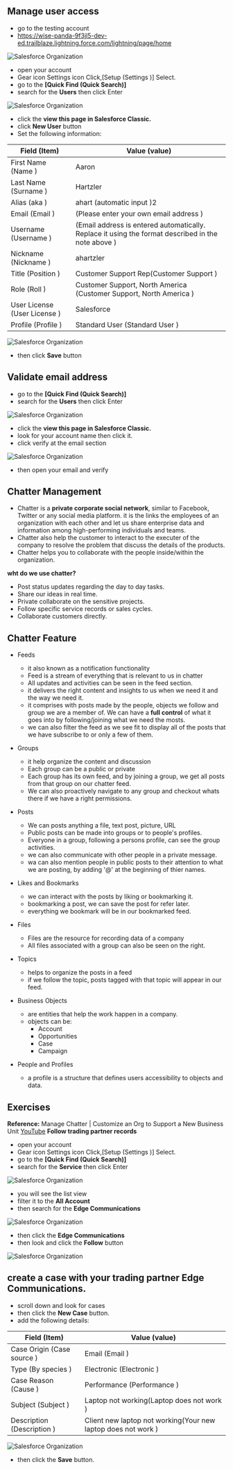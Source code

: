 ## Manage user access

- go to the testing account
- https://wise-panda-9f3jl5-dev-ed.trailblaze.lightning.force.com/lightning/page/home

![Salesforce Organization](../images/salesforce-organization-preparation-for-users/saleforce-1.png "Salesforce Organization")

- open your account
- Gear icon Settings icon Click,[Setup (Settings )] Select.
- go to the **[Quick Find (Quick Search)]** 
- search for the **Users** then click Enter

![Salesforce Organization](../images/customize-your-organization-to-support-new-business-units/customize-organization-1.png "Salesforce Organization")

- click the **view this page in Salesforce Classic.**
- click **New User** button
- Set the following information:

| **Field (Item)**                         | **Value (value)**      |
| ---------------------------------------- | ---------------------- |
| First Name (Name )      | Aaron |
| Last Name (Surname )        | Hartzler                   |
| Alias (aka )  | ahart (automatic input )2                      |
| Email (Email )  | (Please enter your own email address )                      |
| Username (Username )  | (Email address is entered automatically. Replace it using the format described in the note above )                      |
| Nickname (Nickname )  | ahartzler                      |
| Title (Position )  | Customer Support Rep(Customer Support )                      |
| Role (Roll )  | Customer Support, North America (Customer Support, North America )                     |
| User License (User License )  | Salesforce                      |
| Profile (Profile )  | Standard User (Standard User )                      |

![Salesforce Organization](../images/customize-your-organization-to-support-new-business-units/customize-organization-2.png "Salesforce Organization")

- then click **Save** button

## Validate email address

- go to the **[Quick Find (Quick Search)]** 
- search for the **Users** then click Enter

![Salesforce Organization](../images/customize-your-organization-to-support-new-business-units/customize-organization-1.png "Salesforce Organization")

- click the **view this page in Salesforce Classic.**
- look for your account name then click it.
- click verify at the email section

![Salesforce Organization](../images/customize-your-organization-to-support-new-business-units/customize-organization-3.png "Salesforce Organization")

- then open your email and verify

## Chatter Management

- Chatter is a **private corporate social network**, similar to Facebook, Twitter or any social media platform. it is the links the employees of an organization with each other and let us share enterprise data and information among high-performing individuals and teams.
- Chatter also help the customer to interact to the executer of the company to resolve the problem that discuss the details of the products.
- Chatter helps you to collaborate with the people inside/within the organization. 

**wht do we use chatter?**
- Post status updates regarding the day to day tasks.
- Share our ideas in real time.
- Private collaborate on the sensitive projects.
- Follow specific service records or sales cycles.
- Collaborate customers directly.

## Chatter Feature

- Feeds
    - it also known as a notification functionality
    - Feed is a stream of everything that is relevant to us in chatter
    - All updates and activities can be seen in the feed section.
    - it delivers the right content and insights to us when we need it and the way we need it.
    - it comprises with posts made by the people, objects we follow and group we are a member of. We can have a **full control** of what it goes into by following/joining what we need the mosts.
    - we can also filter the feed as we see fit to display all of the posts that we have subscribe to or only a few of them.

- Groups
    - it help organize the content and discussion
    - Each group can be a public or private
    - Each group has its own feed, and by joining a group, we get all posts from that group on our chatter feed.
    - We can also proactively navigate to any group and checkout whats there if we have a right permissions.

- Posts
    - We can posts anything a file, text post, picture, URL
    - Public posts can be made into groups or to people's profiles.
    - Everyone in a group, following a persons profile, can see the group activities.
    - we can also communicate with other people in a private message.
    - wa can also mention people in public posts to their attention to what we are posting, by adding '@' at the beginning of thier names.

- Likes and Bookmarks
    - we can interact with the posts by liking or bookmarking it.
    - bookmarking a post, we can save the post for refer later.
    - everything we bookmark will be in our bookmarked feed.

- Files
    - Files are the resource for recording data of a company
    - All files associated with a group can also be seen on the right.

- Topics
    - helps to organize the posts in a feed
    - if we follow the topic, posts tagged with that topic will appear in our feed.

- Business Objects
    - are entities that help the work happen in a company.
    - objects can be:
        - Account
        - Opportunities
        - Case
        - Campaign
    
- People and Profiles
    - a profile is a structure that defines users accessibility to objects and data. 

## Exercises

**Reference:** Manage Chatter | Customize an Org to Support a New Business Unit [YouTube](https://www.youtube.com/watch?v=qbe126dPOWM) 
**Follow trading partner records**

- open your account
- Gear icon Settings icon Click,[Setup (Settings )] Select.
- go to the **[Quick Find (Quick Search)]** 
- search for the **Service** then click Enter

![Salesforce Organization](../images/customize-your-organization-to-support-new-business-units/customize-organization-5.png "Salesforce Organization")

- you will see the list view
- filter it to the **All Account**
- then search for the **Edge Communications**

![Salesforce Organization](../images/customize-your-organization-to-support-new-business-units/customize-organization-6.png "Salesforce Organization")

- then click the **Edge Communications**
- then look and click the **Follow** button

![Salesforce Organization](../images/customize-your-organization-to-support-new-business-units/customize-organization-7.png "Salesforce Organization")

## create a case with your trading partner Edge Communications.

- scroll down and look for cases
- then click the **New Case** button.
- add the following details:

| **Field (Item)**            | **Value (value)**                                             |
| --------------------------- | ------------------------------------------------------------- |
| Case Origin (Case source )  | Email (Email )                                                |
| Type (By species )          | Electronic (Electronic )                                      |
| Case Reason (Cause )        | Performance (Performance )                                    |
| Subject (Subject )          | Laptop not working(Laptop does not work )                     |
| Description (Description )  | Client new laptop not working(Your new laptop does not work ) |

![Salesforce Organization](../images/customize-your-organization-to-support-new-business-units/customize-organization-8.png "Salesforce Organization")

- then click the **Save** button.